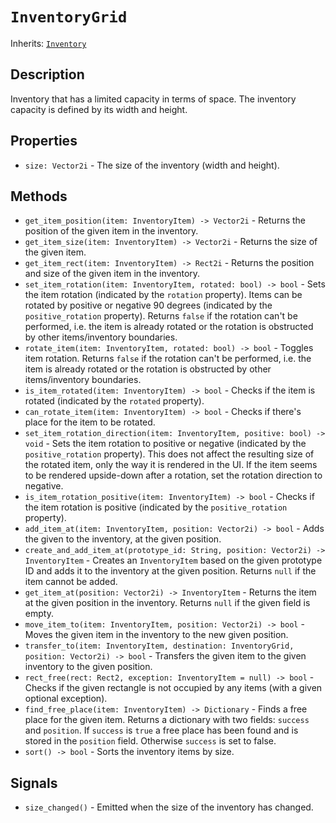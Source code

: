 # `InventoryGrid`

Inherits: [`Inventory`](./inventory.md)

## Description

Inventory that has a limited capacity in terms of space. The inventory capacity is defined by its width and height.

## Properties

* `size: Vector2i` - The size of the inventory (width and height).

## Methods

* `get_item_position(item: InventoryItem) -> Vector2i` - Returns the position of the given item in the inventory.
* `get_item_size(item: InventoryItem) -> Vector2i` - Returns the size of the given item.
* `get_item_rect(item: InventoryItem) -> Rect2i` - Returns the position and size of the given item in the inventory.
* `set_item_rotation(item: InventoryItem, rotated: bool) -> bool` - Sets the item rotation (indicated by the `rotation` property). Items can be rotated by positive or negative 90 degrees (indicated by the `positive_rotation` property). Returns `false` if the rotation can't be performed, i.e. the item is already rotated or the rotation is obstructed by other items/inventory boundaries.
* `rotate_item(item: InventoryItem, rotated: bool) -> bool` - Toggles item rotation. Returns `false` if the rotation can't be performed, i.e. the item is already rotated or the rotation is obstructed by other items/inventory boundaries.
* `is_item_rotated(item: InventoryItem) -> bool` - Checks if the item is rotated (indicated by the `rotated` property).
* `can_rotate_item(item: InventoryItem) -> bool` - Checks if there's place for the item to be rotated.
* `set_item_rotation_direction(item: InventoryItem, positive: bool) -> void` - Sets the item rotation to positive or negative (indicated by the `positive_rotation` property). This does not affect the resulting size of the rotated item, only the way it is rendered in the UI. If the item seems to be rendered upside-down after a rotation, set the rotation direction to negative.
* `is_item_rotation_positive(item: InventoryItem) -> bool` - Checks if the item rotation is positive (indicated by the `positive_rotation` property).
* `add_item_at(item: InventoryItem, position: Vector2i) -> bool` - Adds the given to the inventory, at the given position.
* `create_and_add_item_at(prototype_id: String, position: Vector2i) -> InventoryItem` - Creates an `InventoryItem` based on the given prototype ID and adds it to the inventory at the given position. Returns `null` if the item cannot be added.
* `get_item_at(position: Vector2i) -> InventoryItem` - Returns the item at the given position in the inventory. Returns `null` if the given field is empty.
* `move_item_to(item: InventoryItem, position: Vector2i) -> bool` - Moves the given item in the inventory to the new given position.
* `transfer_to(item: InventoryItem, destination: InventoryGrid, position: Vector2i) -> bool` - Transfers the given item to the given inventory to the given position.
* `rect_free(rect: Rect2, exception: InventoryItem = null) -> bool` - Checks if the given rectangle is not occupied by any items (with a given optional exception).
* `find_free_place(item: InventoryItem) -> Dictionary` - Finds a free place for the given item. Returns a dictionary with two fields: `success` and `position`. If `success` is `true` a free place has been found and is stored in the `position` field. Otherwise `success` is set to false.
* `sort() -> bool` - Sorts the inventory items by size.

## Signals

* `size_changed()` - Emitted when the size of the inventory has changed.